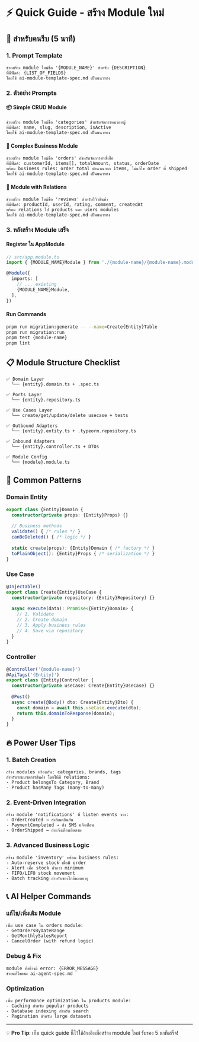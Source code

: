 # ⚡ Quick Guide - สร้าง Module ใหม่

## 🚀 สำหรับคนรีบ (5 นาที)

### 1. Prompt Template
```
ช่วยสร้าง module ใหม่ชื่อ '{MODULE_NAME}' สำหรับ {DESCRIPTION}
ที่มีฟิลด์: {LIST_OF_FIELDS}
โดยใช้ ai-module-template-spec.md เป็นแนวทาง
```

### 2. ตัวอย่าง Prompts

#### 📦 Simple CRUD Module
```
ช่วยสร้าง module ใหม่ชื่อ 'categories' สำหรับจัดการหมวดหมู่
ที่มีฟิลด์: name, slug, description, isActive
โดยใช้ ai-module-template-spec.md เป็นแนวทาง
```

#### 🛒 Complex Business Module
```
ช่วยสร้าง module ใหม่ชื่อ 'orders' สำหรับจัดการคำสั่งซื้อ
ที่มีฟิลด์: customerId, items[], totalAmount, status, orderDate
พร้อม business rules: order total คำนวณจาก items, ไม่แก้ไข order ที่ shipped
โดยใช้ ai-module-template-spec.md เป็นแนวทาง
```

#### 🔗 Module with Relations
```
ช่วยสร้าง module ใหม่ชื่อ 'reviews' สำหรับรีวิวสินค้า
ที่มีฟิลด์: productId, userId, rating, comment, createdAt
พร้อม relations ไป products และ users modules
โดยใช้ ai-module-template-spec.md เป็นแนวทาง
```

### 3. หลังสร้าง Module เสร็จ

#### Register ใน AppModule
```typescript
// src/app.module.ts  
import { {MODULE_NAME}Module } from './{module-name}/{module-name}.module';

@Module({
  imports: [
    // ... existing
    {MODULE_NAME}Module,
  ],
})
```

#### Run Commands
```bash
pnpm run migration:generate -- --name=Create{Entity}Table
pnpm run migration:run
pnpm test {module-name}
pnpm lint
```

## 📋 Module Structure Checklist

```
✅ Domain Layer
  └── {entity}.domain.ts + .spec.ts

✅ Ports Layer  
  └── {entity}.repository.ts

✅ Use Cases Layer
  └── create/get/update/delete usecase + tests

✅ Outbound Adapters
  └── {entity}.entity.ts + .typeorm.repository.ts

✅ Inbound Adapters
  └── {entity}.controller.ts + DTOs

✅ Module Config
  └── {module}.module.ts
```

## 🎯 Common Patterns

### Domain Entity
```typescript
export class {Entity}Domain {
  constructor(private props: {Entity}Props) {}
  
  // Business methods
  validate() { /* rules */ }
  canBeDeleted() { /* logic */ }
  
  static create(props): {Entity}Domain { /* factory */ }
  toPlainObject(): {Entity}Props { /* serialization */ }
}
```

### Use Case
```typescript
@Injectable()
export class Create{Entity}UseCase {
  constructor(private repository: {Entity}Repository) {}
  
  async execute(data): Promise<{Entity}Domain> {
    // 1. Validate
    // 2. Create domain
    // 3. Apply business rules  
    // 4. Save via repository
  }
}
```

### Controller
```typescript
@Controller('{module-name}')
@ApiTags('{Entity}')
export class {Entity}Controller {
  constructor(private useCase: Create{Entity}UseCase) {}
  
  @Post()
  async create(@Body() dto: Create{Entity}Dto) {
    const domain = await this.useCase.execute(dto);
    return this.domainToResponse(domain);
  }
}
```

## 🔥 Power User Tips

### 1. Batch Creation
```
สร้าง modules พร้อมกัน: categories, brands, tags
สำหรับระบบจัดการสินค้า โดยให้มี relations:
- Product belongsTo Category, Brand
- Product hasMany Tags (many-to-many)
```

### 2. Event-Driven Integration
```
สร้าง module 'notifications' ที่ listen events จาก:
- OrderCreated → ส่งอีเมลยืนยัน
- PaymentCompleted → ส่ง SMS แจ้งเตือน  
- OrderShipped → ส่งแจ้งเตือนติดตาม
```

### 3. Advanced Business Logic
```
สร้าง module 'inventory' พร้อม business rules:
- Auto-reserve stock เมื่อมี order
- Alert เมื่อ stock ต่ำกว่า minimum  
- FIFO/LIFO stock movement
- Batch tracking สำหรับของใกล้หมดอายุ
```

## 📞 AI Helper Commands

### แก้ไข/เพิ่มเติม Module
```
เพิ่ม use case ใน orders module:
- GetOrdersByDateRange
- GetMonthlySalesReport  
- CancelOrder (with refund logic)
```

### Debug & Fix
```
module ที่สร้างมี error: {ERROR_MESSAGE}
ช่วยแก้ไขตาม ai-agent-spec.md
```

### Optimization  
```
เพิ่ม performance optimization ใน products module:
- Caching สำหรับ popular products
- Database indexing สำหรับ search
- Pagination สำหรับ large datasets
```

---
💡 **Pro Tip**: เก็บ quick guide นี้ไว้ใช้อ้างอิงเมื่อสร้าง module ใหม่ รับรอง 5 นาทีเสร็จ!

